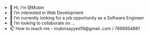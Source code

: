 - 👋 Hi, I’m @Mubin
- 👀 I’m interested in Web Development
- 🌱 I’m currently looking for a job opportunity as a Software Engineer 
- 💞️ I’m looking to collaborate on ...
- 📫 How to reach me - mubinsayyed19@gmail..com / 7666954881

<!---
Mubin19/Mubin19 is a ✨ special ✨ repository because its `README.md` (this file) appears on your GitHub profile.
You can click the Preview link to take a look at your changes.
--->
